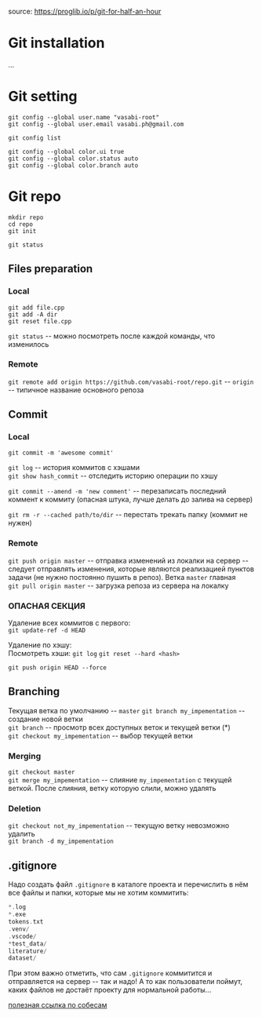 source: https://proglib.io/p/git-for-half-an-hour

# Git installation
...

# Git setting
`git config --global user.name "vasabi-root"`  
`git config --global user.email vasabi.ph@gmail.com`  

`git config list`  

`git config --global color.ui true`  
`git config --global color.status auto`  
`git config --global color.branch auto`  

# Git repo
`mkdir repo`  
`cd repo`  
`git init`  

`git status`  



## Files preparation
### Local
`git add file.cpp`  
`git add -A dir`  
`git reset file.cpp`  

`git status` -- можно посмотреть после каждой команды, что изменилось

### Remote
`git remote add origin https://github.com/vasabi-root/repo.git` -- `origin` -- типичное название основного репоза


## Commit
### Local
`git commit -m 'awesome commit'`  

`git log` -- история коммитов с хэшами  
`git show hash_commit` -- отследить историю операции по хэшу  

`git commit --amend -m 'new comment'` -- перезаписать последний коммент к коммиту (опасная штука, лучше делать до залива на сервер)

`git rm -r --cached path/to/dir` -- перестать трекать папку (коммит не нужен)

### Remote
`git push origin master` -- отправка изменений из локалки на сервер -- следует отправлять изменения, которые являются реализацией пунктов задачи (не нужно постоянно пушить в репоз). Ветка `master` главная  
`git pull origin master` -- загрузка репоза из сервера на локалку

### **ОПАСНАЯ СЕКЦИЯ**
Удаление всех коммитов с первого:  
`git update-ref -d HEAD`

Удаление по хэшу:  
Посмотреть хэши: `git log`
`git reset --hard <hash>`

`git push origin HEAD --force`

## Branching
Текущая ветка по умолчанию -- `master`
`git branch my_impementation` -- создание новой ветки  
`git branch` -- просмотр всех доступных веток и текущей ветки (*)  
`git checkout my_impementation` -- выбор текущей ветки

### Merging
`git checkout master`  
`git merge my_impementation` -- слияние `my_impementation` с текущей веткой. После слияния, ветку которую слили, можно удалять

### Deletion
`git checkout not_my_impementation` -- текущую ветку невозможно удалить  
`git branch -d my_impementation`  


## .gitignore
Надо создать файл `.gitignore` в каталоге проекта и перечислить в нём все файлы и папки, которые мы не хотим коммитить:
```c
*.log
*.exe
tokens.txt
.venv/
.vscode/
*test_data/
literature/
dataset/
```
При этом важно отметить, что сам `.gitignore` коммитится и отправляется на сервер -- так и надо! А то как пользователи поймут, каких файлов не достаёт проекту для нормальной работы...


[полезная ссылка по собесам](https://easyoffer.ru/rating/c_developer)
